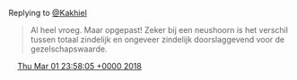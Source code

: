 Replying to [@Kakhiel](https://twitter.com/Kakhiel/status/969336567767715841)

> Al heel vroeg\. Maar opgepast\! Zeker bij een neushoorn is het verschil tussen totaal zindelijk en ongeveer zindelijk doorslaggevend voor de gezelschapswaarde\.

<img src="../../media/tweet.ico" width="12" /> [Thu Mar 01 23:58:05 +0000 2018](https://twitter.com/DromerDenker/status/969361161681596416)